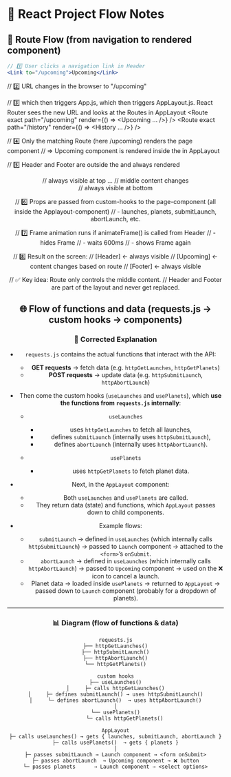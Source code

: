 # 🚀 React Project Flow Notes

## 🔄 Route Flow (from navigation to rendered component)

```jsx
// 1️⃣ User clicks a navigation link in Header
<Link to="/upcoming">Upcoming</Link>
```

// 2️⃣ URL changes in the browser to "/upcoming"

// 3️⃣ which then triggers App.js, which then triggers AppLayout.js. React Router sees the new URL and looks at the Routes in AppLayout
<Switch>
  <Route exact path="/" component={Launch} />
  <Route exact path="/launch" component={Launch} />
  <Route exact path="/upcoming" render={() => <Upcoming ... />} />
  <Route exact path="/history" render={() => <History ... />} />
</Switch>

// 4️⃣ Only the matching Route (here /upcoming) renders the page component
//    => Upcoming component is rendered inside the <Switch> in AppLayout

// 5️⃣ Header and Footer are outside the <Switch> and always rendered
<Header />          // always visible at top
<Switch> ... </Switch>  // middle content changes
<Footer />          // always visible at bottom

// 6️⃣ Props are passed from custom-hooks to the page-component (all inside the Applayout-component)
//    - launches, planets, submitLaunch, abortLaunch, etc.

// 7️⃣ Frame animation runs if animateFrame() is called from Header
//    - hides Frame
//    - waits 600ms
//    - shows Frame again

// 8️⃣ Result on the screen:
//    [Header]       <- always visible
//    [Upcoming]     <- content changes based on route
//    [Footer]       <- always visible

// ✅ Key idea: Route only controls the middle content.
//    Header and Footer are part of the layout and never get replaced.



## 🌐 Flow of functions and data (requests.js → custom hooks → components)

### 📝 Corrected Explanation

- `requests.js` contains the actual functions that interact with the API:

  - **GET requests** → fetch data (e.g. `httpGetLaunches`, `httpGetPlanets`)
  - **POST requests** → update data (e.g. `httpSubmitLaunch`, `httpAbortLaunch`)

- Then come the custom hooks (`useLaunches` and `usePlanets`), which **use the functions from `requests.js` internally**:

  - `useLaunches`

    - uses `httpGetLaunches` to fetch all launches,
    - defines `submitLaunch` (internally uses `httpSubmitLaunch`),
    - defines `abortLaunch` (internally uses `httpAbortLaunch`).

  - `usePlanets`

    - uses `httpGetPlanets` to fetch planet data.

- Next, in the `AppLayout` component:

  - Both `useLaunches` and `usePlanets` are called.
  - They return data (state) and functions, which `AppLayout` passes down to child components.

- Example flows:

  - `submitLaunch` → defined in `useLaunches` (which internally calls `httpSubmitLaunch`) → passed to `Launch` component → attached to the `<form>`’s `onSubmit`.
  - `abortLaunch` → defined in `useLaunches` (which internally calls `httpAbortLaunch`) → passed to `Upcoming` component → used on the ❌ icon to cancel a launch.
  - Planet data → loaded inside `usePlanets` → returned to `AppLayout` → passed down to `Launch` component (probably for a dropdown of planets).

---

### 📊 Diagram (flow of functions & data)

```
requests.js
├── httpGetLaunches()
├── httpSubmitLaunch()
├── httpAbortLaunch()
└── httpGetPlanets()

custom hooks
├── useLaunches()
│     ├─ calls httpGetLaunches()
│     ├─ defines submitLaunch() → uses httpSubmitLaunch()
│     └─ defines abortLaunch()  → uses httpAbortLaunch()
│
└── usePlanets()
      └─ calls httpGetPlanets()

AppLayout
├─ calls useLaunches() → gets { launches, submitLaunch, abortLaunch }
├─ calls usePlanets()  → gets { planets }
│
├─ passes submitLaunch → Launch component → <form onSubmit>
├─ passes abortLaunch  → Upcoming component → ❌ button
└─ passes planets      → Launch component → <select options>
```

```

```
